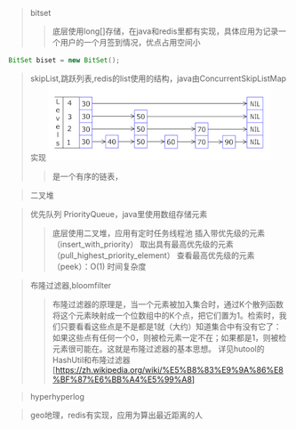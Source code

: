 >bitset
>>底层使用long[]存储，在java和redis里都有实现，具体应用为记录一个用户的一个月签到情况，优点占用空间小
```java
BitSet biset = new BitSet();

```

>skipList,跳跃列表,redis的list使用的结构，java由ConcurrentSkipListMap实现
![跳跃列表](../pic/400px-Skip_list_add_element-en.gif)
>>是一个有序的链表，

>二叉堆
>>

>优先队列 PriorityQueue，java里使用数组存储元素
>>底层使用二叉堆，应用有定时任务线程池
>>插入带优先级的元素（insert_with_priority）
  取出具有最高优先级的元素（pull_highest_priority_element）
  查看最高优先级的元素（peek）：O(1) 时间复杂度
  
  
>布隆过滤器,bloomfilter
>>布隆过滤器的原理是，当一个元素被加入集合时，通过K个散列函数将这个元素映射成一个位数组中的K个点，把它们置为1。检索时，我们只要看看这些点是不是都是1就（大约）知道集合中有没有它了：如果这些点有任何一个0，则被检元素一定不在；如果都是1，则被检元素很可能在。这就是布隆过滤器的基本思想。
详见hutool的HashUtil和布隆过滤器
[https://zh.wikipedia.org/wiki/%E5%B8%83%E9%9A%86%E8%BF%87%E6%BB%A4%E5%99%A8]


>hyperhyperlog
>>

>geo地理，redis有实现，应用为算出最近距离的人
